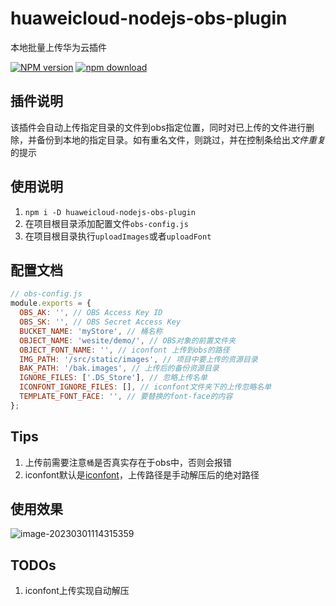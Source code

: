 # huaweicloud-nodejs-obs-plugin

本地批量上传华为云插件

[![NPM version][npm-image]][npm-url]
[![npm download][download-image]][download-url]

[npm-image]: http://img.shields.io/npm/v/huaweicloud-nodejs-obs-plugin.svg?style=flat-square
[npm-url]: https://www.npmjs.com/package/huaweicloud-nodejs-obs-plugin
[download-image]: https://img.shields.io/npm/dm/huaweicloud-nodejs-obs-plugin.svg?style=flat-square
[download-url]: https://www.npmjs.com/package/huaweicloud-nodejs-obs-plugin

## 插件说明

该插件会自动上传指定目录的文件到obs指定位置，同时对已上传的文件进行删除，并备份到本地的指定目录。如有重名文件，则跳过，并在控制条给出*文件重复*的提示

## 使用说明

1. `npm i -D huaweicloud-nodejs-obs-plugin`
2. 在项目根目录添加配置文件`obs-config.js`
3. 在项目根目录执行`uploadImages`或者`uploadFont`

## 配置文档

```javascript
// obs-config.js
module.exports = {
  OBS_AK: '', // OBS Access Key ID
  OBS_SK: '', // OBS Secret Access Key
  BUCKET_NAME: 'myStore', // 桶名称
  OBJECT_NAME: 'wesite/demo/', // OBS对象的前置文件夹
  OBJECT_FONT_NAME: '', // iconfont 上传到obs的路径
  IMG_PATH: '/src/static/images', // 项目中要上传的资源目录
  BAK_PATH: '/bak.images', // 上传后的备份资源目录
  IGNORE_FILES: ['.DS_Store'], // 忽略上传名单
  ICONFONT_IGNORE_FILES: [], // iconfont文件夹下的上传忽略名单
  TEMPLATE_FONT_FACE: '', // 要替换的font-face的内容
};

```

## Tips

1. 上传前需要注意`桶`是否真实存在于obs中，否则会报错
2. iconfont默认是[iconfont](https://www.iconfont.cn/)，上传路径是手动解压后的绝对路径

## 使用效果

![image-20230301114315359](https://p.ipic.vip/ar1ikg.png)

## TODOs

1. iconfont上传实现自动解压
